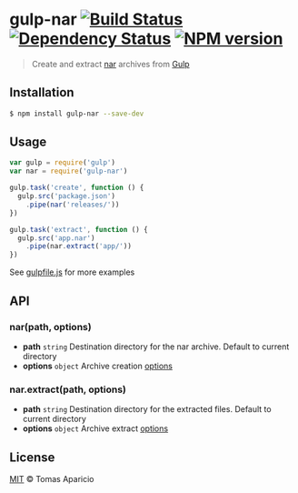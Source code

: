 # gulp-nar [![Build Status](https://travis-ci.org/h2non/gulp-nar.svg?branch=master)][travis] [![Dependency Status](https://gemnasium.com/h2non/gulp-nar.png)][gemnasium] [![NPM version](https://badge.fury.io/js/gulp-nar.png)][npm]

> Create and extract [nar](https://github.com/h2non/nar) archives from [Gulp](http://gulpjs.com)

## Installation

```bash
$ npm install gulp-nar --save-dev
```

## Usage

```js
var gulp = require('gulp')
var nar = require('gulp-nar')

gulp.task('create', function () {
  gulp.src('package.json')
    .pipe(nar('releases/'))
})

gulp.task('extract', function () {
  gulp.src('app.nar')
    .pipe(nar.extract('app/'))
})
```

See [gulpfile.js][example] for more examples

## API

### nar(path, options)
- **path** `string` Destination directory for the nar archive. Default to current directory
- **options** `object` Archive creation [options](https://github.com/h2non/nar#narcreateoptions)

### nar.extract(path, options)
- **path** `string` Destination directory for the extracted files. Default to current directory
- **options** `object` Archive extract [options](https://github.com/h2non/nar#narextractoptions)

## License

[MIT](http://opensource.org/licenses/MIT) © Tomas Aparicio

[travis]: https://travis-ci.org/h2non/gulp-nar
[gemnasium]: https://gemnasium.com/h2non/gulp-nar
[npm]: http://npmjs.org/package/gulp-nar
[example]: https://github.com/h2non/gulp-nar/blob/master/gulpfile.js
